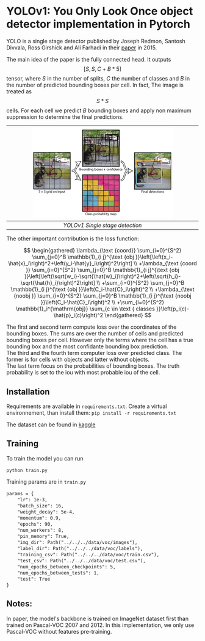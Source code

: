 # YOLOv1: You Only Look Once object detector implementation in Pytorch

YOLO is a single stage detector published by Joseph Redmon, Santosh Divvala, Ross Girshick and Ali Farhadi in their [paper](https://arxiv.org/abs/1506.02640) in 2015.

The main idea of the paper is the fully connected head. It outputs $$[S,S,C+B*5]$$ tensor, where $S$ in the number of splits, $C$ the number of classes and $B$ in the number of predicted bounding boxes per cell. In fact, The image is treated as $$S*S$$ cells. For each cell we predict $B$ bounding boxes and apply non maximum suppression to determine the final predictions.

<div align="center">

| <img width="75%" src="yolov1-cells.webp"> | 
|:--:| 
| *YOLOv1 Single stage detection* |
</div>


The other important contribution is the loss function:


$$
\begin{gathered}
\lambda_{\text {coord}} \sum_{i=0}^{S^2} \sum_{j=0}^B \mathbb{1}_{i j}^{\text {obj }}\left[\left(x_i-\hat{x}_i\right)^2+\left(y_i-\hat{y}_i\right)^2\right] \\
+\lambda_{\text {coord }} \sum_{i=0}^{S^2} \sum_{j=0}^B \mathbb{1}_{i j}^{\text {obj }}\left[\left(\sqrt{w_i}-\sqrt{\hat{w}_i}\right)^2+\left(\sqrt{h_i}-\sqrt{\hat{h}_i}\right)^2\right] \\
+\sum_{i=0}^{S^2} \sum_{j=0}^B \mathbb{1}_{i j}^{\text {obj }}\left(C_i-\hat{C}_i\right)^2 \\
+\lambda_{\text {noobj }} \sum_{i=0}^{S^2} \sum_{j=0}^B \mathbb{1}_{i j}^{\text {noobj }}\left(C_i-\hat{C}_i\right)^2 \\
+\sum_{i=0}^{S^2} \mathbb{1}_i^{\mathrm{obj}} \sum_{c \in \text { classes }}\left(p_i(c)-\hat{p}_i(c)\right)^2
\end{gathered}
$$

The first and second term compute loss over the coordinates of the bounding boxes. The sums are over the number of cells and predicted bounding boxes per cell. However only the terms where the cell has a true bounding box and the most confidante bounding box prediction.  
The third and the fourth term computer loss over predicted class. The former is for cells with objects and latter without objects.  
The last term focus on the probabilities of bounding boxes. The truth probability is set to the iou with most probable iou of the cell.  

## Installation

Requirements are available in `requirements.txt`. Create a virtual environnement, than install them:
`pip install -r requirements.txt`

The dataset can be found in [kaggle](https://www.kaggle.com/dataset/734b7bcb7ef13a045cbdd007a3c19874c2586ed0b02b4afc86126e89d00af8d2)

## Training

To train the model you can run 

```
python train.py
```

Training params are in `train.py`

```    
params = {
    "lr": 1e-3,
    "batch_size": 16,
    "weight_decay": 5e-4,
    "momentum": 0.9,
    "epochs": 90,
    "num_workers": 8,
    "pin_memory": True,
    "img_dir": Path("../../../data/voc/images"),
    "label_dir": Path("../../../data/voc/labels"),
    "training_csv": Path("../../../data/voc/train.csv"),
    "test_csv": Path("../../../data/voc/test.csv"),
    "num_epochs_between_checkpoints": 5,
    "num_epochs_between_tests": 1,
    "test": True
}
```

## Notes:
In paper, the model's backbone is trained on ImageNet dataset first than trained on Pascal-VOC 2007 and 2012. In this implementation, we only use Pascal-VOC without features pre-training.




